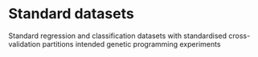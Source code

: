 # Standard datasets
Standard regression and classification datasets with standardised cross-validation partitions intended genetic programming experiments
